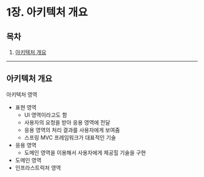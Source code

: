 # 1장. 아키텍처 개요

## 목차

1. [아키텍처 개요](#아키텍처-개요)

---

## 아키텍처 개요

아키텍처 영역

* 표현 영역
  * UI 영역이라고도 함
  * 사용자의 요청을 받아 응용 영역에 전달
  * 응용 영역의 처리 결과를 사용자에게 보여줌
  * 스프링 MVC 프레임워크가 대표적인 기술
* 응용 영역
  * 도메인 영역을 이용해서 사용자에게 제공힐 기술을 구현
* 도메인 영역 
* 인프라스트럭처 영역

<br>